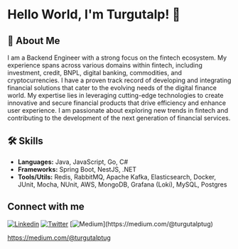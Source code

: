 
# Hello World, I'm Turgutalp!  👋

## 🚀 About Me
I am a Backend Engineer with a strong focus on the fintech ecosystem. My experience spans across various domains within fintech, including investment, credit, BNPL, digital banking, commodities, and cryptocurrencies. I have a proven track record of developing and integrating financial solutions that cater to the evolving needs of the digital finance world. My expertise lies in leveraging cutting-edge technologies to create innovative and secure financial products that drive efficiency and enhance user experience. I am passionate about exploring new trends in fintech and contributing to the development of the next generation of financial services.

## 🛠️ Skills
- **Languages:** Java, JavaScript, Go, C#
- **Frameworks:** Spring Boot, NestJS, .NET
- **Tools/Utils:** Redis, RabbitMQ, Apache Kafka, Elasticsearch, Docker, JUnit, Mocha, NUnit, AWS, MongoDB, Grafana (Loki), MySQL, Postgres


## Connect with me
[![Linkedin](https://img.shields.io/badge/LinkedIn-0077B5?style=for-the-badge&logo=linkedin&logoColor=white)](https://www.linkedin.com/in/turgutalptug/)
[![Twitter](https://img.shields.io/badge/Twitter-1DA1F2?style=for-the-badge&logo=twitter&logoColor=white)](https://twitter.com/TurgutalpTugg)
[![Medium]([https://img.shields.io/badge/Twitter-1DA1F2?style=for-the-badge&logo=twitter&logoColor=white](https://img.shields.io/badge/Medium-12100E?style=for-the-badge&logo=medium&logoColor=white)https://img.shields.io/badge/Medium-12100E?style=for-the-badge&logo=medium&logoColor=white)](https://medium.com/@turgutalptug)






https://medium.com/@turgutalptug
